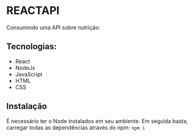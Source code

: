 # **REACTAPI**

Consumindo uma API sobre nutrição:
## Tecnologias:
 * React
* NodeJs
* JavaScript
* HTML
* CSS

## Instalação
É necessário ter o Node instalados em seu ambiente.
Em seguida basta, carregar todas as dependências através do npm:
`npm i`
